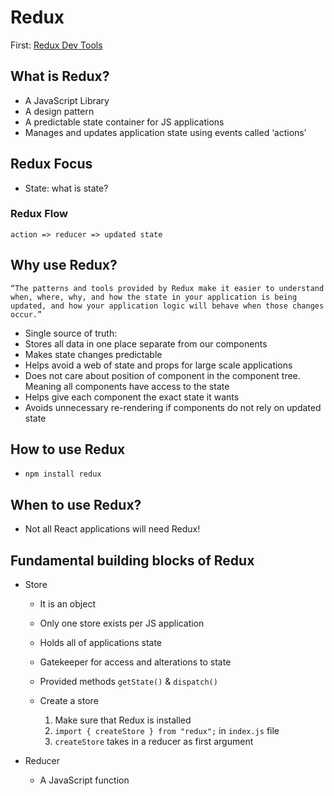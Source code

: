 # Redux

First: [Redux Dev Tools](https://github.com/zalmoxisus/redux-devtools-extension)

## What is Redux?

- A JavaScript Library
- A design pattern
- A predictable state container for JS applications
- Manages and updates application state using events called ‘actions’

## Redux Focus

- State: what is state?

### Redux Flow

```action => reducer => updated state```

## Why use Redux?

```“The patterns and tools provided by Redux make it easier to understand when, where, why, and how the state in your application is being updated, and how your application logic will behave when those changes occur.”```

- Single source of truth:
- Stores all data in one place separate from our components
- Makes state changes predictable
- Helps avoid a web of state and props for large scale applications
- Does not care about position of component in the component tree. Meaning all components have access to the state
- Helps give each component the exact state it wants
- Avoids unnecessary re-rendering if components do not rely on updated state

## How to use Redux

- `npm install redux`

## When to use Redux?

- Not all React applications will need Redux!

## Fundamental building blocks of Redux

- Store
  - It is an object
  - Only one store exists per JS application
  - Holds all of applications state
  - Gatekeeper for access and alterations to state
  - Provided methods `getState()` & `dispatch()`

  - Create a store
    1. Make sure that Redux is installed
    2. ```import { createStore } from "redux";``` in `index.js` file
    3. `createStore` takes in a reducer as first argument

- Reducer
  - A JavaScript function 
